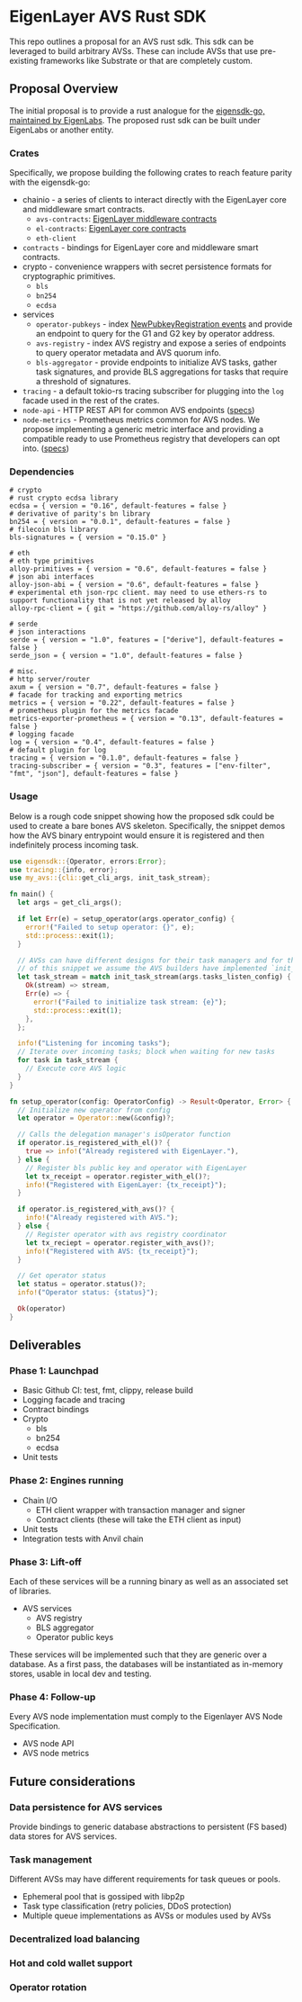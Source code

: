 # EigenLayer AVS Rust SDK

This repo outlines a proposal for an AVS rust sdk. This sdk can be leveraged to build arbitrary AVSs. These can include AVSs that use pre-existing frameworks like Substrate or that are completely custom.

## Proposal Overview

The initial proposal is to provide a rust analogue for the [eigensdk-go, maintained by EigenLabs](https://github.com/Layr-Labs/eigensdk-go). The proposed rust sdk can be built under EigenLabs or another entity.

### Crates

Specifically, we propose building the following crates to reach feature parity with the eigensdk-go:

* chainio - a series of clients to interact directly with the EigenLayer core and middleware smart contracts.
  * `avs-contracts`: [EigenLayer middleware contracts](https://github.com/Layr-Labs/eigenlayer-middleware)
  * `el-contracts`: [EigenLayer core contracts](https://github.com/Layr-Labs/eigenlayer-contracts)
  * `eth-client`
* `contracts` - bindings for EigenLayer core and middleware smart contracts.
* crypto - convenience wrappers with secret persistence formats for cryptographic primitives.
  * `bls`
  * `bn254`
  * `ecdsa`
* services
  * `operator-pubkeys` - index [NewPubkeyRegistration events](https://github.com/Layr-Labs/eigenlayer-middleware/blob/9aa6eb543fe38db6e41516f89f15b654ad4d6bf4/src/interfaces/IBLSApkRegistry.sol#L38) and provide an endpoint to query for the G1 and G2 key by operator address.
  * `avs-registry` - index AVS registry and expose a series of endpoints to query operator metadata and AVS quorum info.
  * `bls-aggregator` - provide endpoints to initialize AVS tasks, gather task signatures, and provide BLS aggregations for tasks that require a threshold of signatures.
* `tracing` - a default tokio-rs tracing subscriber for plugging into the `log` facade used in the rest of the crates.
* `node-api` - HTTP REST API for common AVS endpoints ([specs](https://eigen.nethermind.io/docs/category/avs-node-api))
* `node-metrics` - Prometheus metrics common for AVS nodes. We propose implementing a generic metric interface and providing a compatible ready to use Prometheus registry that developers can opt into. ([specs](https://eigen.nethermind.io/docs/category/metrics))

### Dependencies
```
# crypto
# rust crypto ecdsa library
ecdsa = { version = "0.16", default-features = false }
# derivative of parity's bn library
bn254 = { version = "0.0.1", default-features = false }
# filecoin bls library
bls-signatures = { version = "0.15.0" }

# eth
# eth type primitives
alloy-primitives = { version = "0.6", default-features = false }
# json abi interfaces
alloy-json-abi = { version = "0.6", default-features = false }
# experimental eth json-rpc client. may need to use ethers-rs to support functionality that is not yet released by alloy
alloy-rpc-client = { git = "https://github.com/alloy-rs/alloy" }

# serde
# json interactions
serde = { version = "1.0", features = ["derive"], default-features = false }
serde_json = { version = "1.0", default-features = false }

# misc.
# http server/router
axum = { version = "0.7", default-features = false }
# facade for tracking and exporting metrics
metrics = { version = "0.22", default-features = false }
# prometheus plugin for the metrics facade
metrics-exporter-prometheus = { version = "0.13", default-features = false }
# logging facade
log = { version = "0.4", default-features = false }
# default plugin for log
tracing = { version = "0.1.0", default-features = false }
tracing-subscriber = { version = "0.3", features = ["env-filter", "fmt", "json"], default-features = false }
```

### Usage

Below is a rough code snippet showing how the proposed sdk could be used to create a bare bones AVS skeleton. Specifically, the snippet demos how the AVS binary entrypoint would ensure it is registered and then indefinitely process incoming task.

```rs
use eigensdk::{Operator, errors:Error};
use tracing::{info, error};
use my_avs::{cli::get_cli_args, init_task_stream};

fn main() {
  let args = get_cli_args();

  if let Err(e) = setup_operator(args.operator_config) {
    error!("Failed to setup operator: {}", e);
    std::process::exit(1);
  }

  // AVSs can have different designs for their task managers and for the sake
  // of this snippet we assume the AVS builders have implemented `init_task_stream`
  let task_stream = match init_task_stream(args.tasks_listen_config) {
    Ok(stream) => stream,
    Err(e) => {
      error!("Failed to initialize task stream: {e}");
      std::process::exit(1);
    },
  };

  info!("Listening for incoming tasks");
  // Iterate over incoming tasks; block when waiting for new tasks
  for task in task_stream {
    // Execute core AVS logic
  }
}

fn setup_operator(config: OperatorConfig) -> Result<Operator, Error> {
  // Initialize new operator from config
  let operator = Operator::new(&config)?;

  // Calls the delegation manager's isOperator function
  if operator.is_registered_with_el()? {
    true => info!("Already registered with EigenLayer."),
  } else {
    // Register bls public key and operator with EigenLayer
    let tx_receipt = operator.register_with_el()?;
    info!("Registered with EigenLayer: {tx_receipt}");
  }

  if operator.is_registered_with_avs()? {
    info!("Already registered with AVS.");
  } else {
    // Register operator with avs registry coordinator
    let tx_reciept = operator.register_with_avs()?;
    info!("Registered with AVS: {tx_receipt}");
  }

  // Get operator status
  let status = operator.status()?;
  info!("Operator status: {status}");

  Ok(operator)
}
```


## Deliverables

### Phase 1: Launchpad

* Basic Github CI: test, fmt, clippy, release build
* Logging facade and tracing
* Contract bindings
* Crypto
  * bls
  * bn254
  * ecdsa
* Unit tests

### Phase 2: Engines running

* Chain I/O
  * ETH client wrapper with transaction manager and signer
  * Contract clients (these will take the ETH client as input)
* Unit tests
* Integration tests with Anvil chain

### Phase 3: Lift-off

Each of these services will be a running binary as well as an associated set of libraries.

* AVS services
  * AVS registry
  * BLS aggregator
  * Operator public keys

These services will be implemented such that they are generic over a database. As a first pass, the databases will be instantiated as in-memory stores, usable in local dev and testing.

### Phase 4: Follow-up

Every AVS node implementation must comply to the Eigenlayer AVS Node Specification.

* AVS node API
* AVS node metrics

## Future considerations

### Data persistence for AVS services

Provide bindings to generic database abstractions to persistent (FS based) data stores for AVS services.

### Task management

Different AVSs may have different requirements for task queues or pools.

* Ephemeral pool that is gossiped with libp2p
* Task type classification (retry policies, DDoS protection)
* Multiple queue implementations as AVSs or modules used by AVSs

### Decentralized load balancing

### Hot and cold wallet support

### Operator rotation





